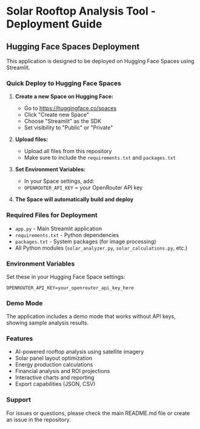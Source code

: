 # Solar Rooftop Analysis Tool - Deployment Guide

## Hugging Face Spaces Deployment

This application is designed to be deployed on Hugging Face Spaces using Streamlit.

### Quick Deploy to Hugging Face Spaces

1. **Create a new Space on Hugging Face:**
   - Go to https://huggingface.co/spaces
   - Click "Create new Space"
   - Choose "Streamlit" as the SDK
   - Set visibility to "Public" or "Private"

2. **Upload files:**
   - Upload all files from this repository
   - Make sure to include the `requirements.txt` and `packages.txt`

3. **Set Environment Variables:**
   - In your Space settings, add:
   - `OPENROUTER_API_KEY` = your OpenRouter API key

4. **The Space will automatically build and deploy**

### Required Files for Deployment

- `app.py` - Main Streamlit application
- `requirements.txt` - Python dependencies
- `packages.txt` - System packages (for image processing)
- All Python modules (`solar_analyzer.py`, `solar_calculations.py`, etc.)

### Environment Variables

Set these in your Hugging Face Space settings:

```
OPENROUTER_API_KEY=your_openrouter_api_key_here
```

### Demo Mode

The application includes a demo mode that works without API keys, showing sample analysis results.

### Features

- AI-powered rooftop analysis using satellite imagery
- Solar panel layout optimization
- Energy production calculations
- Financial analysis and ROI projections
- Interactive charts and reporting
- Export capabilities (JSON, CSV)

### Support

For issues or questions, please check the main README.md file or create an issue in the repository.
